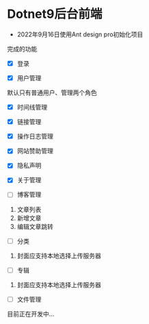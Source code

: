 # Dotnet9后台前端

- 2022年9月16日使用Ant design pro初始化项目

完成的功能

- [x] 登录

- [x] 用户管理

默认只有普通用户、管理两个角色

- [x] 时间线管理

- [x] 链接管理

- [x] 操作日志管理
- [x] 网站赞助管理
- [x] 隐私声明
- [x] 关于管理
- [ ] 博客管理

1. 文章列表
2. 新增文章
3. 编辑文章跳转

- [ ] 分类

1. 封面应支持本地选择上传服务器

- [ ] 专辑

1. 封面应支持本地选择上传服务器

- [ ] 文件管理

目前正在开发中...